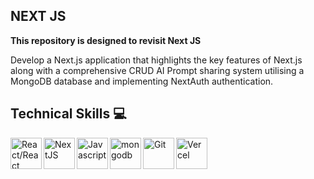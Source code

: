 ## NEXT JS

<p>

**This repository is designed to revisit Next JS**

Develop a Next.js application that highlights the key features of Next.js along with a comprehensive CRUD AI Prompt sharing system utilising a MongoDB database and implementing NextAuth authentication.

</p>

## Technical Skills 💻

<img align="left" alt="React/React Native" height="50px" src="https://cdn.svgporn.com/logos/react.svg"/>
<img align="left" alt="NextJS" height="50px" src="https://cdn.svgporn.com/logos/nextjs-icon.svg"/>
<img align="left" alt="Javascript" height="50px" src="https://cdn.svgporn.com/logos/javascript.svg"/>
<img align="left" alt="mongodb" height="50px" src="https://cdn.svgporn.com/logos/mongodb-icon.svg"/>
<img align="left" alt="Git" height="50px" src="https://cdn.svgporn.com/logos/git-icon.svg"/>
<img align="left" alt="Vercel" height="50px" src="https://cdn.svgporn.com/logos/vercel-icon.svg"/>

<br />
